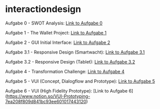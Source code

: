 # interactiondesign
Aufgabe 0 - SWOT Analysis:
[Link to Aufgabe 0](https://framer.com/share/Swot-Analysis-Buck-Kerstin--1ElUoTyRjiLSUB0QnNy7/CcGUthbTOTeoMVY8kHyfsB-3%3A00u49g5hg546o)

Aufgabe 1 - The Wallet Project:
[Link to Aufgabe 1](https://www.notion.so/The-Wallet-Project-56d6003e070647a6a5c6547b4d001f37) 

Aufgabe 2 - GUI Initial Interface:
[Link to Aufgabe 2](https://www.notion.so/GUI-Project-1bf74c7915f2450f9f1b2de04f94a564)

Aufgabe 3.1 - Responsive Design (Smartwacht):
[Link to Aufgabe 3.1](https://www.figma.com/proto/Goe2thE3389PCp60XWrGw4/GUI-Smartwatch?node-id=1%3A2&scaling=scale-down)

Aufgabe 3.2 - Responsive Design (Tablet):
[Link to Aufgabe 3.2](https://www.figma.com/proto/cAURnzkD0LGeQ7Mt70XyT5/GUI-Tablet?node-id=2%3A2&scaling=scale-down)

Aufgabe 4 - Transformation Challenge:
[Link to Aufgabe 4](https://www.notion.so/Design-Transformation-Challenge-227ceecbda654f65bf7a89d542d9c85d)

Aufgabe 5 - VUI (Concept, Dialogflow and Prototype):
[Link to Aufgabe 5](https://www.notion.so/VUI-b6334fcd291944de87cf9b3a003bdec6)

Aufgabe 6 - VUI (High Fidelity Prototype):
[Link to Aufgabe 6] (https://www.notion.so/VUI-Prototyping-7ea208f809d841bc93ee601017443120)

